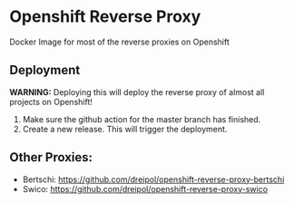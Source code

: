 # Openshift Reverse Proxy

Docker Image for most of the reverse proxies on Openshift

## Deployment

**WARNING:**
Deploying this will deploy the reverse proxy of almost all projects on Openshift!

1. Make sure the github action for the master branch has finished.
2. Create a new release. This will trigger the deployment.

## Other Proxies:
* Bertschi: https://github.com/dreipol/openshift-reverse-proxy-bertschi
* Swico: https://github.com/dreipol/openshift-reverse-proxy-swico
